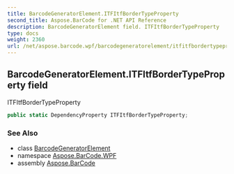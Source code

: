 ```yaml
---
title: BarcodeGeneratorElement.ITFItfBorderTypeProperty
second_title: Aspose.BarCode for .NET API Reference
description: BarcodeGeneratorElement field. ITFItfBorderTypeProperty
type: docs
weight: 2360
url: /net/aspose.barcode.wpf/barcodegeneratorelement/itfitfbordertypeproperty/
---
```

## BarcodeGeneratorElement.ITFItfBorderTypeProperty field

ITFItfBorderTypeProperty

```csharp
public static DependencyProperty ITFItfBorderTypeProperty;
```

### See Also

* class [BarcodeGeneratorElement](../)
* namespace [Aspose.BarCode.WPF](../../../aspose.barcode.wpf/)
* assembly [Aspose.BarCode](../../../)


